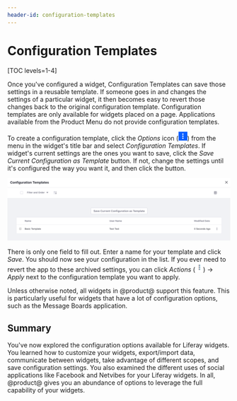 ```yaml
---
header-id: configuration-templates
---
```


# Configuration Templates

[TOC levels=1-4]

Once you've configured a widget, Configuration Templates can save those
settings in a reusable template. If someone goes in and changes the settings of
a particular widget, it then becomes easy to revert those changes back to the
original configuration template. Configuration templates are only available for
widgets placed on a page. Applications available from the Product Menu do not
provide configuration templates.

To create a configuration template, click the *Options* icon
(![Options](../../../../images/icon-app-options.png)) from the menu in the widget's
title bar and select *Configuration Templates*. If widget's current settings
are the ones you want to save, click the *Save Current Configuration as
Template* button. If not, change the settings until it's configured the way you
want it, and then click the button.

![Figure 1: Create a configuration template to save your app's configuration settings.](../../../../images/configuration-template.png)

There is only one field to fill out. Enter a name for your template and click
*Save*. You should now see your configuration in the list. If you ever need to
revert the app to these archived settings, you can click *Actions*
(![Actions](../../../../images/icon-actions.png)) &rarr; *Apply* next to the
configuration template you want to apply.

Unless otherwise noted, all widgets in @product@ support this feature. This is
particularly useful for widgets that have a lot of configuration options, such
as the Message Boards application. 

## Summary

You've now explored the configuration options available for Liferay widgets.
You learned how to customize your widgets, export/import data, communicate
between widgets, take advantage of different scopes, and save configuration
settings. You also examined the different uses of social applications like
Facebook and Netvibes for your Liferay widgets. In all, @product@ gives you an
abundance of options to leverage the full capability of your widgets.
